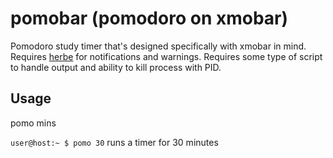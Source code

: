 # pomobar (pomodoro on xmobar)

Pomodoro study timer that's designed specifically with xmobar in mind.
Requires [herbe](https://github.com/dudik/herbe) for notifications and warnings.
Requires some type of script to handle output and ability to kill process with PID.

## Usage

pomo mins

`user@host:~ $ pomo 30`
runs a timer for 30 minutes
